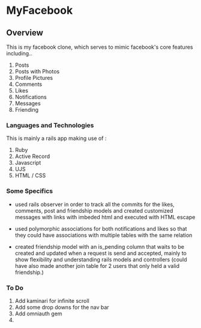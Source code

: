 MyFacebook
===========

Overview
----------

This is my facebook clone, which serves to mimic facebook's core features including..

1. Posts
2. Posts with Photos
3. Profile Pictures
4. Comments
5. Likes
6. Notifications
7. Messages
8. Friending

### Languages and Technologies

This is mainly a rails app making use of :

1. Ruby
2. Active Record
3. Javascript
4. UJS
5. HTML / CSS

### Some Specifics

- used rails observer in order to track all the commits for the likes, comments, post and friendship models and created
customized messages with links with imbeded html and executed with HTML escape

- used polymorphic associations for both notifications and likes so that they could have associations with multiple tables
with the same relation

- created friendship model with an is_pending column that waits to be created and updated when a request is send and accepted, mainly to show flexibility and understanding rails models and controllers (could have also made another join table for 2 users that only held a valid friendship.)


### To Do

1. Add kaminari for infinite scroll 
2. Add some drop downs for the nav bar
3. Add omniauth gem
4. 

